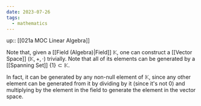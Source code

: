 ```yaml
---
date: 2023-07-26
tags:
  - mathematics
---
```

up:: [[021a MOC Linear Algebra]]

Note that, given a [[Field (Algebra)|Field]] $\mathbb{K}$, one can construct a [[Vector Space]] $(\mathbb{K}, +, \cdot)$ trivially. Note that all of its elements can be generated by a [[Spanning Set]] $\{1\} \subset \mathbb{K}$. 

In fact, it can be generated by any non-null element of $\mathbb{K}$, since any other element can be generated from it by dividing by it (since it's not $0$) and multiplying by the element in the field to generate the element in the vector space.